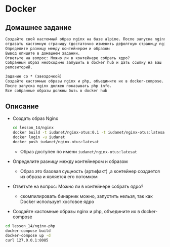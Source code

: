 # Docker

## Домашнее задание

```txt
Создайте свой кастомный образ nginx на базе alpine. После запуска nginx должен
отдавать кастомную страницу (достаточно изменить дефолтную страницу nginx)
Определите разницу между контейнером и образом
Вывод опишите в домашнем задании.
Ответьте на вопрос: Можно ли в контейнере собрать ядро?
Собранный образ необходимо запушить в docker hub и дать ссылку на ваш
репозиторий.

Задание со * (звездочкой)
Создайте кастомные образы nginx и php, объедините их в docker-compose.
После запуска nginx должен показывать php info.
Все собранные образы должны быть в docker hub
```

## Описание

* Создать образ Nginx

    ```bash
    cd lesson_14/nginx
    docker build -t iudanet/nginx-otus:0.1 -t iudanet/nginx-otus:latesat .
    docker login -u iudanet
    docker push iudanet/nginx-otus:latesat
    ```

  * Образ доступен по имени ```iudanet/nginx-otus:latesat```
* Определите разницу между контейнером и образом
  * Образ это базовая сущность (артифакт) ,а контейнер создается из образа и является его потомком
* Ответьте на вопрос: Можно ли в контейнере собрать ядро?
  * скомпилировать бинарник можно, запустить нельзя, так как Docker использует хостовое ядро
* Создайте кастомные образы nginx и php, объедините их в docker-compose

```bash
cd lesson_14/nginx-php
docker-compose build
docker-compose up -d
curl 127.0.0.1:8085
```
